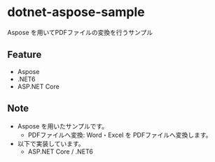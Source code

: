 # dotnet-aspose-sample
Aspose を用いてPDFファイルの変換を行うサンプル

## Feature
- Aspose
- .NET6
- ASP.NET Core

## Note
- Aspose を用いたサンプルです。
  - PDFファイルへ変換: Word・Excel を PDFファイルへ変換します。
- 以下で実装しています。
  - ASP.NET Core / .NET6
